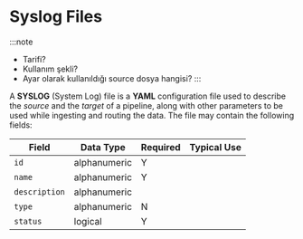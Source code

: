 # Syslog Files

:::note
* Tarifi?
* Kullanım şekli?
* Ayar olarak kullanıldığı source dosya hangisi?
:::

A **SYSLOG** (System Log) file is a **YAML** configuration file used to describe the _source_ and the _target_ of a pipeline, along with other parameters to be used while ingesting and routing the data. The file may contain the following fields:

|Field|Data Type|Required|Typical Use|
|---|---|---|---|
|`id`|alphanumeric|Y||
|`name`|alphanumeric|Y||
|`description`|alphanumeric|||
|`type`|alphanumeric|N||
|`status`|logical|Y||
